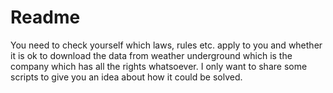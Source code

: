 # Readme

You need to check yourself which laws, rules etc. apply to you and whether it is ok to download the data from weather
underground which is the company which has all the rights whatsoever. I only want to share some scripts to give you
an idea about how it could be solved.
